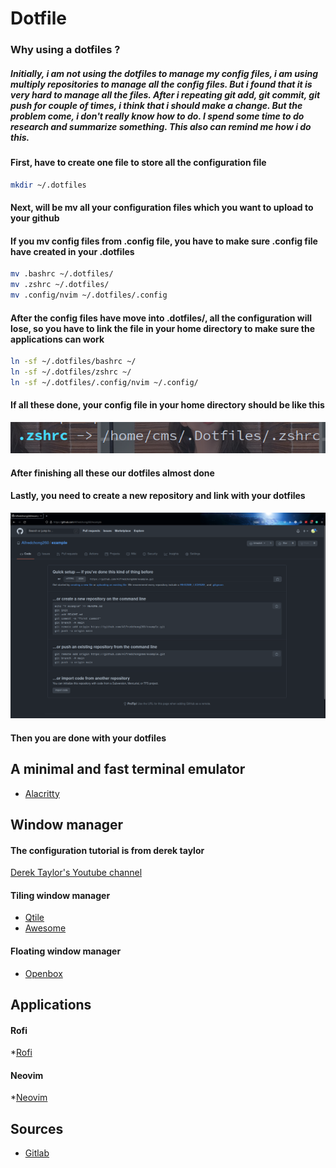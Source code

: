 # Dotfile
### Why using a dotfiles ? 
##### Initially, i am not using the dotfiles to manage my config files, i am using multiply repositories to manage all the config files. But i found that it is very hard to manage all the files. After i repeating git add, git commit, git push for couple of times, i think that i should make a change. But the problem come, i don't really know how to do. I spend some time to do research and summarize something. This also can remind me how i do this.

#### First, have to create one file to store all the configuration file
``` sh
mkdir ~/.dotfiles
```

#### Next, will be mv all your configuration files which you want to upload to your github
#### If you mv config files from .config file, you have to make sure .config file have created in your .dotfiles
``` sh
mv .bashrc ~/.dotfiles/
mv .zshrc ~/.dotfiles/
mv .config/nvim ~/.dotfiles/.config
```

#### After the config files have move into .dotfiles/, all the configuration will lose, so you have to link the file in your home directory to make sure the applications can work
``` sh
ln -sf ~/.dotfiles/bashrc ~/
ln -sf ~/.dotfiles/zshrc ~/
ln -sf ~/.dotfiles/.config/nvim ~/.config/
```

#### If all these done, your config file in your home directory should be like this
<img src="https://raw.githubusercontent.com/Alfredchong260/Dotfiles/main/image/dotfiles.png">

#### After finishing all these our dotfiles almost done
#### Lastly, you need to create a new repository and link with your dotfiles
<img src="https://raw.githubusercontent.com/Alfredchong260/Dotfiles/main/image/github.png">

#### Then you are done with your dotfiles

## A minimal and fast terminal emulator
* [Alacritty](https://github.com/Alfredchong260/Dotfiles/tree/main/.config/alacritty)

## Window manager
#### The configuration tutorial is from derek taylor
[Derek Taylor's Youtube channel](https://www.youtube.com/channel/UCVls1GmFKf6WlTraIb_IaJg)

#### Tiling window manager
* [Qtile](https://github.com/Alfredchong260/Dotfiles/tree/main/.config/qtile)
* [Awesome](https://github.com/Alfredchong260/Dotfiles/tree/main/.config/awesome)

#### Floating window manager
* [Openbox](https://github.com/Alfredchong260/Dotfiles/tree/main/.config/openbox)

## Applications
#### Rofi
*[Rofi](https://github.com/Alfredchong260/Dotfiles/tree/main/.config/rofi)

#### Neovim
*[Neovim](https://github.com/Alfredchong260/Dotfiles/tree/main/.config/nvim)

## Sources
* [Gitlab](https://gitlab.com/dwt1)
